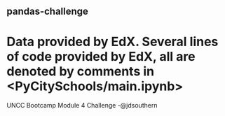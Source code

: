 ## pandas-challenge
# Data provided by EdX. Several lines of code provided by EdX, all are denoted by comments in <PyCitySchools/main.ipynb>
UNCC Bootcamp Module 4 Challenge -@jdsouthern
